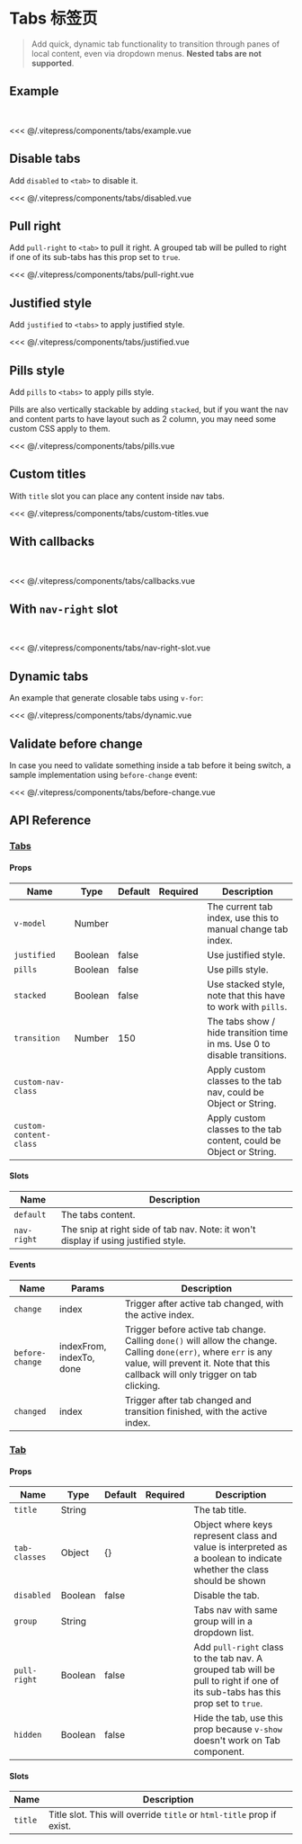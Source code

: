 # Tabs 标签页

> Add quick, dynamic tab functionality to transition through panes of local content, even via dropdown menus. **Nested tabs are not supported**.

## Example

<br/>

<tabs-example/>

<<< @/.vitepress/components/tabs/example.vue

## Disable tabs

Add `disabled` to `<tab>` to disable it.

<tabs-disabled/>

<<< @/.vitepress/components/tabs/disabled.vue

## Pull right

Add `pull-right` to `<tab>` to pull it right. A grouped tab will be pulled to right if one of its sub-tabs has this prop set to `true`.

<tabs-pull-right/>

<<< @/.vitepress/components/tabs/pull-right.vue

## Justified style

Add `justified` to `<tabs>` to apply justified style.

<tabs-justified/>

<<< @/.vitepress/components/tabs/justified.vue

## Pills style

Add `pills` to `<tabs>` to apply pills style.

Pills are also vertically stackable by adding `stacked`, but if you want the nav and content parts to have layout such as 2 column, you may need some custom CSS apply to them.

<tabs-pills/>

<<< @/.vitepress/components/tabs/pills.vue

## Custom titles

With `title` slot you can place any content inside nav tabs.

<tabs-custom-titles/>

<<< @/.vitepress/components/tabs/custom-titles.vue

## With callbacks

<br/>

<tabs-callbacks/>

<<< @/.vitepress/components/tabs/callbacks.vue

## With `nav-right` slot

<br/>

<tabs-nav-right-slot/>

<<< @/.vitepress/components/tabs/nav-right-slot.vue

## Dynamic tabs

An example that generate closable tabs using `v-for`:

<tabs-dynamic/>

<<< @/.vitepress/components/tabs/dynamic.vue

## Validate before change

In case you need to validate something inside a tab before it being switch, a sample implementation using `before-change` event:

<tabs-before-change/>

<<< @/.vitepress/components/tabs/before-change.vue

## API Reference

### [Tabs](https://github.com/uiv-lib/uiv/blob/1.x/src/components/tabs/Tabs.vue)

#### Props

Name                  | Type       | Default  | Required | Description
----------------      | ---------- | -------- | -------- | -----------------------
`v-model`             | Number     |          |          | The current tab index, use this to manual change tab index.
`justified`           | Boolean    | false    |          | Use justified style.
`pills`               | Boolean    | false    |          | Use pills style.
`stacked`             | Boolean    | false    |          | Use stacked style, note that this have to work with `pills`.
`transition`          | Number     | 150      |          | The tabs show / hide transition time in ms. Use 0 to disable transitions.
`custom-nav-class`    |            |          |          | Apply custom classes to the tab nav, could be Object or String.
`custom-content-class`|            |          |          | Apply custom classes to the tab content, could be Object or String.

#### Slots

Name        | Description
---------   | -----------------------
`default`   | The tabs content.
`nav-right` | The snip at right side of tab nav. Note: it won't display if using justified style.

#### Events

Name            | Params                   | Description
--------------- | -----------              | ---------------
`change`        | index                    | Trigger after active tab changed, with the active index.
`before-change` | indexFrom, indexTo, done | Trigger before active tab change. Calling `done()` will allow the change. Calling `done(err)`, where `err` is any value, will prevent it. Note that this callback will only trigger on tab clicking.
`changed`       | index                    | Trigger after tab changed and transition finished, with the active index.

### [Tab](https://github.com/uiv-lib/uiv/blob/1.x/src/components/tabs/Tab.vue)

#### Props

Name             | Type       | Default  | Required | Description
---------------- | ---------- | -------- | -------- | -----------------------
`title`          | String     |          |          | The tab title.
`tab-classes`    | Object     | {}       |          | Object where keys represent class and value is interpreted as a boolean to indicate whether the class should be shown
`disabled`       | Boolean    | false    |          | Disable the tab.
`group`          | String     |          |          | Tabs nav with same group will in a dropdown list.
`pull-right`     | Boolean    | false    |          | Add `pull-right` class to the tab nav. A grouped tab will be pull to right if one of its sub-tabs has this prop set to `true`.
`hidden`         | Boolean    | false    |          | Hide the tab, use this prop because `v-show` doesn't work on Tab component.

#### Slots

Name        | Description
---------   | -----------------------
`title`     | Title slot. This will override `title` or `html-title` prop if exist.
